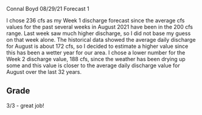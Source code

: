 Connal Boyd 08/29/21 Forecast 1

I chose 236 cfs as my Week 1 discharge forecast since the average cfs values
for the past several weeks in August 2021 have been in the 200 cfs range. Last
week saw much higher discharge, so I did not base my guess on that week alone.
The historical data showed the average daily discharge for August is about 172
cfs, so I decided to estimate a higher value since this has been a wetter year
for our area. I chose a lower number for the Week 2 discharge value, 188 cfs,
since the weather has been drying up some and this value is closer to the
average daily discharge value for August over the last 32 years.

## Grade
3/3 - great job!
